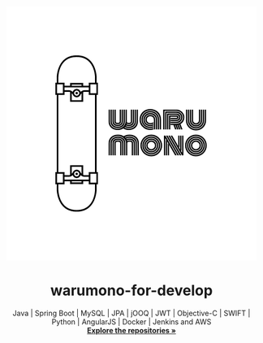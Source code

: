 <p align="center">
  <a href="https://warumono-for-develop.github.io">
    <img src="https://github.com/warumono-for-develop/default/blob/master/logos/warumono-logo-492x500.png?raw=true" alt="Logo" width="492" height="500">
  </a>

  <h1 align="center">warumono-for-develop</h1>

  <p align="center">
    Java | Spring Boot | MySQL | JPA | jOOQ | JWT | Objective-C | SWIFT | Python | AngularJS | Docker | Jenkins and AWS
    <br />
    <a href="https://github.com/warumono-for-develop?tab=repositories"><strong>Explore the repositories »</strong></a>
  </p>
</p>
